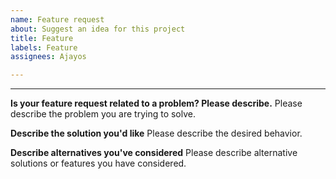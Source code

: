 ```yaml
---
name: Feature request
about: Suggest an idea for this project
title: Feature
labels: Feature
assignees: Ajayos

---
```


---

<!--
Thank you for suggesting an idea to make Keerthana better.
Please fill in as much of the template below as you're able.
-->

**Is your feature request related to a problem? Please describe.**
Please describe the problem you are trying to solve.

**Describe the solution you'd like**
Please describe the desired behavior.

**Describe alternatives you've considered**
Please describe alternative solutions or features you have considered.